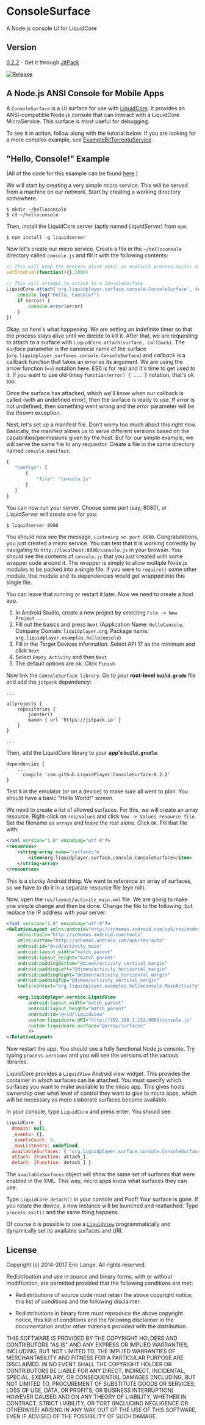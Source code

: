 # ConsoleSurface
A Node.js console UI for LiquidCore

Version
-------
[0.2.2](https://github.com/LiquidPlayer/ConsoleSurface/releases/tag/0.2.2) - Get it through [JitPack](https://jitpack.io/#LiquidPlayer/ConsoleSurface/0.2.2)

[![Release](https://jitpack.io/v/LiquidPlayer/ConsoleSurface.svg)](https://jitpack.io/#LiquidPlayer/ConsoleSurface)

A Node.js ANSI Console for Mobile Apps
--------------------------------------
A `ConsoleSurface` is a UI surface for use with [LiquidCore](https://github.com/LiquidPlayer/LiquidCore).  It provides an
ANSI-compatible Node.js console that can interact with a LiquidCore MicroService.  This surface is most useful for
debugging.

To see it in action, follow along with the tutorial below.  If you are looking for a more complex example, see [ExampleBitTorrentμService](https://github.com/LiquidPlayer/Examples/tree/master/ExampleBitTorrent%CE%BCService).

## "Hello, Console!" Example

(All of the code for this example can be found [here](https://github.com/LiquidPlayer/Examples/tree/master/HelloConsole).)

We will start by creating a very simple micro service.  This will be served from a machine on our network.  Start by creating a working directory somewhere.

```
$ mkdir ~/helloconsole
$ cd ~/helloconsole
```

Then, install the LiquidCore server (aptly named _LiquidServer_) from `npm`:
```
$ npm install -g liquidserver
```

Now let's create our micro service.  Create a file in the `~/helloconsole` directory called `console.js` and fill it with the following contents:

```javascript
// This will keep the process alive until an explicit process.exit() call
setInterval(function(){},1000)

// This will attempt to attach to a ConsoleSurface
LiquidCore.attach('org.liquidplayer.surface.console.ConsoleSurface', (error) => {
    console.log("Hello, Console!")
    if (error) {
        console.error(error)
    }
})
```

Okay, so here's what happening.  We are setting an indefinite timer so that the
process stays alive until we decide to kill it.  After that, we are requesting to attach to a
surface with `LiquidCore.attach(surface, callback)`.  The _surface_ parameter is the canonical
name of the surface (`org.liquidplayer.surfaces.console.ConsoleSurface`)
and _callback_ is a callback function that takes an error as its argument.  We are using
the arrow function (`=>`) notation here.  ES6 is for real and it's time to get used to it.  If you
want to use old-timey `function(error) { ... }` notation, that's ok too.

Once the surface has attached, which we'll know when our callback is called (with an undefined error),
then the surface is ready to use.  If _error_ is not undefined, then something went wrong and the _error_
parameter will be the thrown exception.

Next, let's set up a manifest file.  Don't worry too much about this right
now.  Basically, the manifest allows us to serve different versions based
on the capabilities/permissions given by the host.  But for our simple example,
we will serve the same file to any requestor.  Create a file in the same
directory named `console.manifest`:

```javascript
{
   "configs": [
       {
           "file": "console.js"
       }
   ]
}
```

You can now run your server.  Choose some port (say, 8080), or LiquidServer will create
one for you:

```
$ liquidserver 8080
```

You should now see the message, `Listening on port 8080`.  Congratulations, you just
created a micro service.  You can test that it is working correctly by navigating to
`http://localhost:8080/console.js` in your browser.  You should see the contents of
`console.js` that you just created with some wrapper code around it.  The wrapper is simply
to allow multiple Node.js modules to be packed into a single file.  If you were to
`require()` some other module, that module and its dependencies would get wrapped into this
single file.

You can leave that running or restart it later.  Now we need to create a host app.

1. In Android Studio, create a new project by selecting `File -> New Project ...`
2. Fill out the basics and press `Next` (Application Name: `HelloConsole`, Company Domain: `liquidplayer.org`, Package name: `org.liquidplayer.examples.helloconsole`)
3. Fill in the Target Devices information.  Select API 17 as the minimum and click `Next`
4. Select `Empty Activity` and then `Next`
5. The default options are ok.  Click `Finish`

Now link the `ConsoleSurface library`.  Go to your **root-level `build.grade`**
file and add the `jitpack` dependency:

```
...

allprojects {
    repositories {
        jcenter()
        maven { url 'https://jitpack.io' }
    }
}

...
```

Then, add the LiquidCore library to your **app's `build.gradle`**:

```
dependencies {
    ...
	  compile 'com.github.LiquidPlayer:ConsoleSurface:0.2.2'
}

```

Test it in the emulator (or on a device) to make sure all went to plan.  You should have a basic
"Hello World!" screen.

We need to create a list of allowed surfaces.  For this, we will create an array resource.  Right-click
on `res/values` and click `New -> Values resource file`.  Set the filename as `arrays` and leave the rest
alone.  Click `OK`.  Fill that file with:

```xml
<?xml version="1.0" encoding="utf-8"?>
<resources>
    <string-array name="surfaces">
        <item>org.liquidplayer.surface.console.ConsoleSurface</item>
    </string-array>
</resources>
```

This is a clunky Android thing.  We want to reference an array of surfaces, so we have to do it in
a separate resource file (eye roll).

Now, open the `res/layout/activity_main.xml` file.  We are going to make one simple change and then be done.  Change the file to the following, but replace the IP address with _your_ server:

```xml
<?xml version="1.0" encoding="utf-8"?>
<RelativeLayout xmlns:android="http://schemas.android.com/apk/res/android"
    xmlns:tools="http://schemas.android.com/tools"
    xmlns:custom="http://schemas.android.com/apk/res-auto"
    android:id="@+id/activity_main"
    android:layout_width="match_parent"
    android:layout_height="match_parent"
    android:paddingBottom="@dimen/activity_vertical_margin"
    android:paddingLeft="@dimen/activity_horizontal_margin"
    android:paddingRight="@dimen/activity_horizontal_margin"
    android:paddingTop="@dimen/activity_vertical_margin"
    tools:context="org.liquidplayer.examples.helloconsole.MainActivity">

    <org.liquidplayer.service.LiquidView
        android:layout_width="match_parent"
        android:layout_height="match_parent"
        android:id="@+id/liquidview"
        custom:liquidcore.URI="http://192.168.1.152:8080/console.js"
        custom:liquidcore.surface="@array/surfaces"
        />
</RelativeLayout>
```

Now restart the app.  You should see a fully functional Node.js console.  Try typing `process.versions` and you will see the versions of the various libraries.

LiquidCore provides a `LiquidView` Android view widget.  This provides the container in which surfaces can
be attached.  You must specify which surfaces you want to make available to the micro app.  This gives hosts
ownership over what level of control they want to give to micro apps, which will be necessary as more
elaborate surfaces become available.

In your console, type `LiquidCore` and press enter.  You should see:
```javascript
LiquidCore_ {
  domain: null,
  _events: {},
  _eventsCount: 0,
  _maxListeners: undefined,
  availableSurfaces: { 'org.liquidplayer.surface.console.ConsoleSurface': '0.2.2' },
  attach: [Function: attach_],
  detach: [Function: detach_] }
```

The `availableSurfaces` object will show the same set of surfaces that were enabled in the XML.  This way,
micro apps know what surfaces they can use.

Type `LiquidCore.detach()` in your console and Poof! Your surface is gone.  If you rotate the
device, a new instance will be launched and reattached.  Type `process.exit()`
and the same thing happens.

Of course it is possible to use a [`LiquidView`](https://liquidplayer.github.io/LiquidCoreAndroid/0.2.2/org/liquidplayer/service/LiquidView.html) programmatically and dynamically set its available surfaces
and URI.

License
-------

 Copyright (c) 2014-2017 Eric Lange. All rights reserved.

 Redistribution and use in source and binary forms, with or without
 modification, are permitted provided that the following conditions are met:

 - Redistributions of source code must retain the above copyright notice, this
 list of conditions and the following disclaimer.

 - Redistributions in binary form must reproduce the above copyright notice,
 this list of conditions and the following disclaimer in the documentation
 and/or other materials provided with the distribution.

 THIS SOFTWARE IS PROVIDED BY THE COPYRIGHT HOLDERS AND CONTRIBUTORS "AS IS"
 AND ANY EXPRESS OR IMPLIED WARRANTIES, INCLUDING, BUT NOT LIMITED TO, THE
 IMPLIED WARRANTIES OF MERCHANTABILITY AND FITNESS FOR A PARTICULAR PURPOSE ARE
 DISCLAIMED. IN NO EVENT SHALL THE COPYRIGHT HOLDER OR CONTRIBUTORS BE LIABLE
 FOR ANY DIRECT, INDIRECT, INCIDENTAL, SPECIAL, EXEMPLARY, OR CONSEQUENTIAL
 DAMAGES (INCLUDING, BUT NOT LIMITED TO, PROCUREMENT OF SUBSTITUTE GOODS OR
 SERVICES; LOSS OF USE, DATA, OR PROFITS; OR BUSINESS INTERRUPTION) HOWEVER
 CAUSED AND ON ANY THEORY OF LIABILITY, WHETHER IN CONTRACT, STRICT LIABILITY,
 OR TORT (INCLUDING NEGLIGENCE OR OTHERWISE) ARISING IN ANY WAY OUT OF THE USE
 OF THIS SOFTWARE, EVEN IF ADVISED OF THE POSSIBILITY OF SUCH DAMAGE.

[Node.js]:https://nodejs.org/
[Android Studio]:https://developer.android.com/studio/index.html
[BigNumber]:https://github.com/MikeMcl/bignumber.js/

